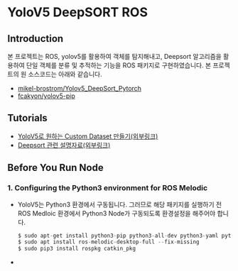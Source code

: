 # YoloV5 DeepSORT ROS

## Introduction
본 프로젝트는 ROS, yolov5를 활용하여 객체를 탐지해내고, Deepsort 알고리즘을 활용하여 단일 객체를 분류 및 추적하는 기능을 ROS 패키지로 구현하였습니다.
본 프로젝트의 원 소스코드는 아래와 같습니다.

* [mikel-brostrom/Yolov5_DeepSort_Pytorch](https://github.com/mikel-brostrom/Yolov5_DeepSort_Pytorch.git)
* [fcakyon/yolov5-pip](https://github.com/fcakyon/yolov5-pip.git)

## Tutorials
* [YoloV5로 원하는 Custom Dataset 만들기(외부링크)](https://github.com/ultralytics/yolov5/wiki/Train-Custom-Data)
* [Deepsort 관련 설명자료(외부링크)](https://github.com/ZQPei/deep_sort_pytorch#training-the-re-id-model)

## Before You Run Node
### 1. Configuring the Python3 environment for ROS Melodic
* YoloV5는 Python3 환경에서 구동됩니다. 그러므로 해당 패키지를 실행하기 전 ROS Medloic 환경에서 Python3 Node가 구동되도록 환경설정을 해주어야 합니다.
    ```s
    $ sudo apt-get install python3-pip python3-all-dev python3-yaml python3-rospkg
    $ sudo apt install ros-melodic-desktop-full --fix-missing
    $ sudo pip3 install rospkg catkin_pkg
    ```
* 